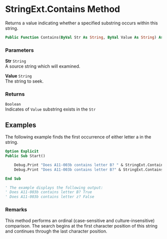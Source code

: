 # StringExt.Contains Method

Returns a value indicating whether a specified substring occurs within this string.

```vb
Public Function Contains(ByVal Str As String, ByVal Value As String) As Boolean
```

### Parameters

**Str** `String` <br>
A source string which will examined.

**Value** `String` <br>
The string to seek.

### Returns

`Boolean` <br>
Indicates of `Value` substring exists in the `Str`

## Examples

The following example finds the first occurrence of either letter a in the string.
```vb
Option Explicit
Public Sub Start()

    Debug.Print "Does A11-003b contains letter B? " & StringExt.Contains("A11-003b", "B")
    Debug.Print "Does A11-003b contains letter B?" & StringExt.Contains("A11-003b", "a")

End Sub

' The example displays the following output:
' Does A11-003b contains letter B? True
' Does A11-003b contains letter z? False
```

### Remarks

This method performs an ordinal (case-sensitive and culture-insensitive) comparison. The search begins at the first character position of this string and continues through the last character position.
